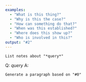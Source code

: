 ```yaml
---
examples:
  - "What is this thing?"
  - "Why is this the case?"
  - "How can something do that?"
  - "When was this established?"
  - "Where does this show up?"
  - "Who is involved in this?"
output: "#2"
---
```


```dual
List notes about "*query*"
```

Q: *query*
A: 

```dual
Generate a paragraph based on "#0"
```